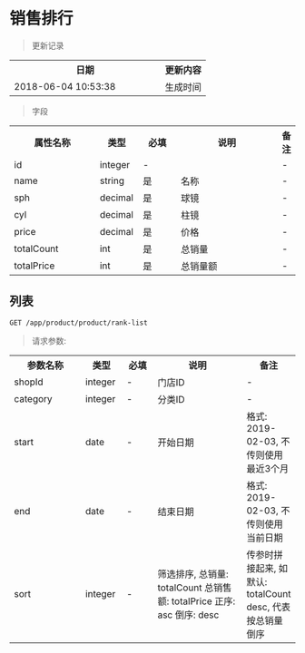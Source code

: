 # 销售排行

> 更新记录

<table>
    <tr>
        <th style="width:250px;">日期</th>
        <th>更新内容</th>
    </tr>
    <tr>
        <td>2018-06-04 10:53:38</td>
        <td>生成时间</td>
    </tr>
</table>

> 字段

<table>
    <tr>
        <th style="width:150px;">属性名称</th>
        <th style="width:60px;">类型</th>
        <th style="width:60px;">必填</th>
        <th style="width:200px;">说明</th>
        <th>备注</th>
    </tr>
    <tr>
        <td>id</td>
        <td>integer</td>
        <td>-</td>
        <td></td>
        <td>-</td>
    </tr>
    <tr>
        <td>name</td>
        <td>string</td>
        <td>是</td>
        <td>名称</td>
        <td>-</td>
    </tr>
    <tr>
        <td>sph</td>
        <td>decimal</td>
        <td>是</td>
        <td>球镜</td>
        <td>-</td>
    </tr>
    <tr>
        <td>cyl</td>
        <td>decimal</td>
        <td>是</td>
        <td>柱镜</td>
        <td>-</td>
    </tr>
    <tr>
        <td>price</td>
        <td>decimal</td>
        <td>是</td>
        <td>价格</td>
        <td>-</td>
    </tr>
    <tr>
        <td>totalCount</td>
        <td>int</td>
        <td>是</td>
        <td>总销量</td>
        <td>-</td>
    </tr>
    <tr>
        <td>totalPrice</td>
        <td>int</td>
        <td>是</td>
        <td>总销量额</td>
        <td>-</td>
    </tr>
</table>


## 列表

```
GET /app/product/product/rank-list
```

> 请求参数:

<table>
    <tr>
        <th style="width:150px;">参数名称</th>
        <th style="width:60px;">类型</th>
        <th style="width:60px;">必填</th>
        <th style="width:200px;">说明</th>
        <th>备注</th>
    </tr>
    <tr>
        <td>shopId</td>
        <td>integer</td>
        <td>-</td>
        <td>门店ID</td>
        <td>-</td>
    </tr>
    <tr>
        <td>category</td>
        <td>integer</td>
        <td>-</td>
        <td>分类ID</td>
        <td>-</td>
    </tr>
    <tr>
        <td>start</td>
        <td>date</td>
        <td>-</td>
        <td>开始日期</td>
        <td>格式: 2019-02-03, 不传则使用最近3个月</td>
    </tr>
    <tr>
        <td>end</td>
        <td>date</td>
        <td>-</td>
        <td>结束日期</td>
        <td>格式: 2019-02-03, 不传则使用当前日期</td>
    </tr>
    <tr>
        <td>sort</td>
        <td>integer</td>
        <td>-</td>
        <td>筛选排序, 总销量: totalCount 总销售额: totalPrice 正序: asc 倒序: desc</td>
        <td>传参时拼接起来, 如 默认: totalCount desc, 代表按总销量倒序</td>
    </tr>
</table>